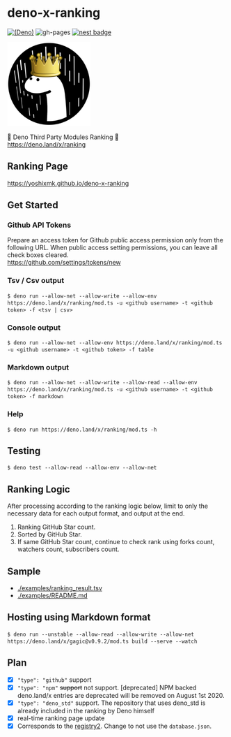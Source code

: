 # deno-x-ranking
[![(Deno)](https://img.shields.io/badge/deno-^1.4.0-green.svg?style=flat-square&logo=deno)](https://deno.land)
![gh-pages](https://github.com/yoshixmk/deno-x-ranking/workflows/gh-pages/badge.svg)
[![nest badge](https://nest.land/badge.svg)](https://nest.land/package/ranking)  

![Rating ranking Dinosaurus](./examples/favicon-192.png)

🦕 Deno Third Party Modules Ranking 👑    
https://deno.land/x/ranking

## Ranking Page
https://yoshixmk.github.io/deno-x-ranking

## Get Started

### Github API Tokens
Prepare an access token for Github public access permission only from the following URL. When public access setting permissions, you can leave all check boxes cleared.  
https://github.com/settings/tokens/new

### Tsv / Csv output
```Shell
$ deno run --allow-net --allow-write --allow-env https://deno.land/x/ranking/mod.ts -u <github username> -t <github token> -f <tsv | csv>
```

### Console output
```Shell
$ deno run --allow-net --allow-env https://deno.land/x/ranking/mod.ts -u <github username> -t <github token> -f table
```

### Markdown output
```Shell
$ deno run --allow-net --allow-write --allow-read --allow-env https://deno.land/x/ranking/mod.ts -u <github username> -t <github token> -f markdown
```

### Help
```Shell
$ deno run https://deno.land/x/ranking/mod.ts -h
```

## Testing
```Shell
$ deno test --allow-read --allow-env --allow-net
```

## Ranking Logic
After processing according to the ranking logic below, limit to only the necessary data for each output format, and output at the end.
1. Ranking GitHub Star count.  
1. Sorted by GitHub Star.  
1. If same GitHub Star count, continue to check rank using forks count, watchers count, subscribers count.

## Sample
- [./examples/ranking_result.tsv](./examples/ranking_result.tsv)
- [./examples/README.md](./examples/README.md)

## Hosting using Markdown format
``` Shell
$ deno run --unstable --allow-read --allow-write --allow-net https://deno.land/x/gagic@v0.9.2/mod.ts build --serve --watch
```

## Plan
- [x] `"type": "github"` support
- [x] `"type": "npm"` ~~support~~ not support. [deprecated] NPM backed deno.land/x entries are deprecated will be removed on August 1st 2020.
- [x] `"type": "deno_std"` support. The repository that uses deno_std is already included in the ranking by Deno himself
- [x] real-time ranking page update
- [x] Corresponds to the [registry2](https://deno.land/posts/registry2). Change to not use the `database.json`.
